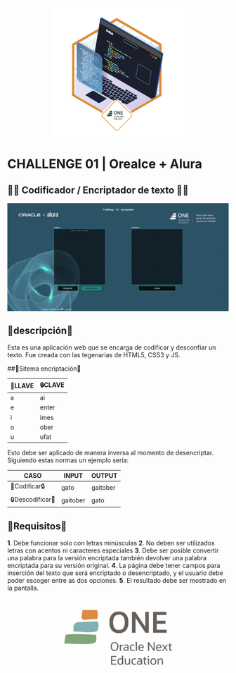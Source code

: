<center><img src="https://raw.githubusercontent.com/Nagisa054/alua_challengs-01-encriptador/main/img/insignia.png" width="300px"></center>

# CHALLENGE 01 | Orealce + Alura 

## 👨‍💻 Codificador / Encriptador de texto 👨‍💻

<img src="https://raw.githubusercontent.com/Nagisa054/alua_challengs-01-encriptador/main/img/portada.jpg">

## 📑descripción📑

Esta es una aplicación web que se encarga de codificar  y desconfiar un texto. Fue creada con las tegenarias de HTML5, CSS3 y JS.

##🔏Sitema encriptación🔏

| 🔑LLAVE | 🔒CLAVE |
| ------------ | ------------ |
|  a | ai  |
|  e | enter  |
|  i | imes  |
|  o | ober  |
|  u | ufat  |


Esto debe ser aplicado de manera inversa al momento de desencriptar.
Siguiendo estas normas un ejemplo sería:

| CASO | INPUT | OUTPUT |
| ------------ | ------------ | ------------ |
| 🔑Codificar🔒 | gato | gaitober |
| 🔒Descodificar🔑 | gaitober | gato |

## 📜Requisitos📜
**1**. Debe funcionar solo con letras minúsculas
**2**. No deben ser utilizados letras con acentos ni caracteres especiales
**3**. Debe ser posible convertir una palabra para la versión encriptada también devolver una palabra encriptada para su versión original.
**4**. La página debe tener campos para inserción del texto que será encriptado o desencriptado, y el usuario debe poder escoger entre as dos opciones.
**5**. El resultado debe ser mostrado en la pantalla.

#

<center><img src="https://raw.githubusercontent.com/Nagisa054/alua_challengs-01-encriptador/main/img/one.png" width ="250px"></center>
